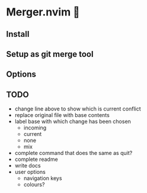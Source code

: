 # Merger.nvim 🧩

## Install

## Setup as git merge tool

## Options

## TODO
- change line above to show which is current conflict
- replace original file with base contents
- label base with which change has been chosen
    - incoming
    - current
    - none
    - mix
- complete command that does the same as quit?
- complete readme
- write docs
- user options
    - navigation keys
    - colours?

